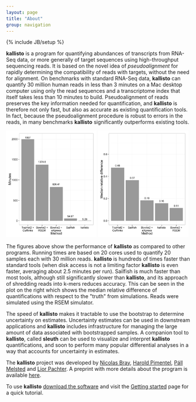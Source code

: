 ```yaml
---
layout: page
title: "About"
group: navigation
---
```


{% include JB/setup %}

__kallisto__ is a program for quantifying abundances of transcripts from
RNA-Seq data, or more generally of target sequences using high-throughput
sequencing reads. It is based on the novel idea of _pseudoalignment_ for
rapidly determining the compatibility of reads with targets, without the need
for alignment. On benchmarks with standard RNA-Seq data, __kallisto__ can
    quantify 30 million human reads in less than 3  minutes on a Mac desktop
    computer using only the read sequences and a transcriptome index that
    itself takes less than 10 minutes to build. Pseudoalignment of reads
    preserves the key information needed for quantification, and __kallisto__
    is therefore not only fast, but also as accurate as existing
    quantification tools. In fact, because the pseudoalignment procedure is
    robust to errors in the reads, in many benchmarks __kallisto__
    significantly outperforms existing tools.

<img src = "assets/timings.png" width="49%" height="49%">
<img src = "assets/median_relative_diff.png" width="49%" height="49%">

The figures above show the performance of __kallisto__ as compared to other programs. Running times are based on 20 cores used to quantify 20 samples each with 30 million reads. __kallisto__ is hundreds of times faster than standard tools (when disk access is not a limiting factor __kallisto__ is even faster, averaging about 2.5 minutes per run). Sailfish is much faster than most tools, although still significantly slower than __kallisto__, and its approach of shredding reads into k-mers reduces accuracy. This can be seen in the plot on the right which shows the median relative difference of quantifications with respect to the "truth" from simulations. Reads were simulated using the RSEM simulator.

The speed of __kallisto__ makes it tractable to use the bootstrap to determine
uncertainty on estimates. Uncertainty estimates can be used in downstream
applications and __kallisto__ includes infrastructure for managing the large
amount of data associated with bootstrapped samples. A companion tool to
__kallisto__, called __sleuth__ can be used to visualize and interpret
__kallisto__ quantifications, and soon to perform many popular differential
analyses in a way that accounts for uncertainty in estimates.

The __kallisto__ project was developed by [Nicolas
Bray](https://math.berkeley.edu/~nbray/), [Harold
Pimentel](http://www.cs.berkeley.edu/~pimentel/), [Páll
Melsted](https://notendur.hi.is/pmelsted/) and [Lior
Pachter](https://math.berkeley.edu/~lpachter/). A preprint with more details about the program is available [here](http://arxiv.org/abs/1505.02710).

To use __kallisto__ [download the software](download.html) and visit the
[Getting started](starting.html) page for a quick tutorial.

